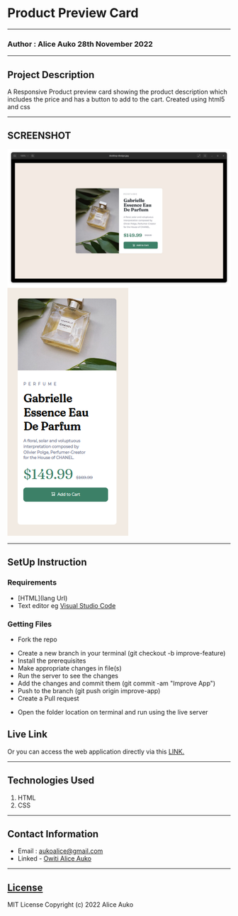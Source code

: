 # Product Preview Card
*****
### Author : Alice Auko 28th November 2022
****
## Project Description
A Responsive Product preview card showing the product description which includes the price and has a button to add to the cart. Created using html5 and css

******

## SCREENSHOT
  ![image](/IMAGES/Screenshot%20from%202022-11-28%2018-06-44.jpg)
![image](/IMAGES/Screenshot%20from%202022-11-28%2018-12-04.jpg)


********
## SetUp Instruction
### Requirements
* [HTML](lang Url)
* Text editor eg [Visual Studio Code](https://code.visualstudio.com/download)



### Getting Files
* Fork the repo
- Create a new branch in your terminal (git checkout -b improve-feature)
- Install the prerequisites
- Make appropriate changes in file(s)
- Run the server to see the changes
- Add the changes and commit them (git commit -am "Improve App")
- Push to the branch (git push origin improve-app)
- Create a Pull request
* Open the folder location on terminal and run using the live server

## Live Link
Or you can access the web application directly via this [LINK.](https://product-preview-card-rho.vercel.app/)
*****

## Technologies Used
1. HTML
2. CSS

*****

## Contact Information
* Email : aukoalice@gmail.com
* Linked - [Owiti Alice Auko](https://www.linkedin.com/in/owiti-alice-auko-580b2818a)
*****
## [License](LICENSE)
MIT License
Copyright (c) 2022 Alice Auko

